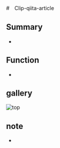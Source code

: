 #　Clip-qiita-article

## Summary
- 
## Function
- 
## gallery
![top](https://user-images.githubusercontent.com/76637981/174504069-78746929-eb98-43bc-b962-0824f632d6b9.png)
## note
- 
